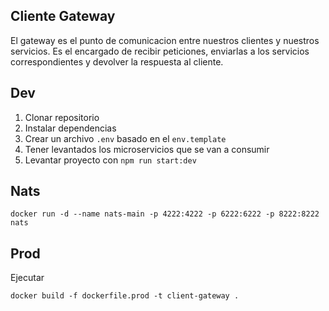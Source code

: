 ## Cliente Gateway
El gateway es el punto de comunicacion entre nuestros clientes y nuestros servicios.
Es el encargado de recibir peticiones, enviarlas a los servicios correspondientes
y devolver la respuesta al cliente.

## Dev
1. Clonar repositorio
2. Instalar dependencias
3. Crear un archivo `.env` basado en el `env.template`
4. Tener levantados los microservicios que se van a consumir
5. Levantar proyecto con `npm run start:dev`

## Nats
```
docker run -d --name nats-main -p 4222:4222 -p 6222:6222 -p 8222:8222 nats
```

## Prod

Ejecutar 
```
docker build -f dockerfile.prod -t client-gateway .
```